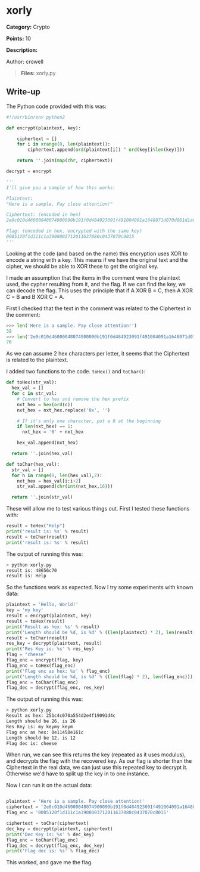 # xorly
**Category:** Crypto

**Points:** 10

**Description:**

Author: crowell

> **Files:** xorly.py

## Write-up
The Python code provided with this was:
```python
#!/usr/bin/env python2

def encrypt(plaintext, key):

    ciphertext = []
    for i in xrange(0, len(plaintext)):
        ciphertext.append(ord(plaintext[i]) ^ ord(key[i%len(key)])) 

    return ''.join(map(chr, ciphertext))

decrypt = encrypt

'''
I'll give you a sample of how this works:

Plaintext: 
"Here is a sample. Pay close attention!"

Ciphertext: (encoded in hex)
2e0c010d46000048074900090b191f0d484923091f491004091a1648071d070d081d1a070848

Flag: (encoded in hex, encrypted with the same key)
0005120f1d111c1a3900003712011637080c0437070c0015
'''
```

Looking at the code (and based on the name) this encryption uses XOR to encode a string with a key. This means if we have the original text and the cipher, we should be able to XOR these to get the original key.

I made an assumption that the items in the comment were the plaintext used, the cypher resulting from it, and the flag. If we can find the key, we can decode the flag. This uses the principle that if A XOR B = C, then A XOR C = B and B XOR C = A.

First I checked that the text in the comment was related to the Ciphertext in the comment:
```python
>>> len('Here is a sample. Pay close attention!')
38
>>> len('2e0c010d46000048074900090b191f0d484923091f491004091a1648071d070d081d1a070848')
76
```
As we can assume 2 hex characters per letter, it seems that the Ciphertext is related to the plaintext.

I added two functions to the code. `toHex()` and `toChar()`:
```python
def toHex(str_val):
  hex_val = []
  for c in str_val:
    # Convert to hex and remove the hex prefix
    nxt_hex = hex(ord(c))
    nxt_hex = nxt_hex.replace('0x', '')

    # If it's only one character, put a 0 at the beginning
    if len(nxt_hex) == 1:
      nxt_hex = '0' + nxt_hex

    hex_val.append(nxt_hex)

  return ''.join(hex_val)

def toChar(hex_val):
  str_val = []
  for h in range(0, len(hex_val),2):
    nxt_hex = hex_val[i:i+2]
    str_val.append(chr(int(nxt_hex,16)))

  return ''.join(str_val)
```

These will allow me to test various things out. First I tested these functions with:
```python
result = toHex("Help")
print('result is: %s' % result)
result = toChar(result)
print('result is: %s' % result)
```

The output of running this was:
```bash
> python xorly.py
result is: 48656c70
result is: Help
```
So the functions work as expected. Now I try some experiments with known data:
```python
plaintext = 'Hello, World!'
key = 'my key'
result = encrypt(plaintext, key)
result = toHex(result)
print('Result as hex: %s' % result)
print('Length should be %d, is %d' % ((len(plaintext) * 2), len(result)))
result = toChar(result)
res_key = decrypt(plaintext, result)
print('Res Key is: %s' % res_key)
flag = "cheese"
flag_enc = encrypt(flag, key)
flag_enc = toHex(flag_enc)
print('Flag enc as hex: %s' % flag_enc)
print('Length should be %d, is %d' % ((len(flag) * 2), len(flag_enc)))
flag_enc = toChar(flag_enc)
flag_dec = decrypt(flag_enc, res_key)
```

The output of running this was:
```bash
> python xorly.py
Result as hex: 251c4c070a554d2e4f19091d4c
Length should be 26, is 26
Res Key is: my keymy keym
Flag enc as hex: 0e11450e161c
Length should be 12, is 12
Flag dec is: cheese
```
When run, we can see this returns the key (repeated as it uses modulus), and decrypts the flag with the recovered key. As our flag is shorter than the Ciphertext in the real data, we can just use this repeated key to decrypt it. Otherwise we'd have to split up the key in to one instance. 

Now I can run it on the actual data:
```python

plaintext = 'Here is a sample. Pay close attention!'
ciphertext = '2e0c010d46000048074900090b191f0d484923091f491004091a1648071d070d081d1a070848'
flag_enc = '0005120f1d111c1a3900003712011637080c0437070c0015'

ciphertext = toChar(ciphertext)
dec_key = decrypt(plaintext, ciphertext)
print('Dec Key is: %s' % dec_key)
flag_enc = toChar(flag_enc)
flag_dec = decrypt(flag_enc, dec_key)
print('Flag dec is: %s' % flag_dec)
```

This worked, and gave me the flag.
